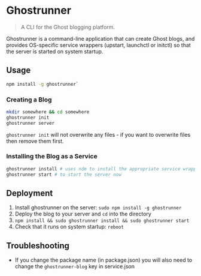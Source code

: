# Ghostrunner

> A CLI for the Ghost blogging platform.

Ghostrunner is a command-line application that can create Ghost blogs, and provides OS-specific
service wrappers (upstart, launchctl or initctl) so that the server is started on system startup.

## Usage

```sh
npm install -g ghostrunner`
```

### Creating a Blog

```sh
mkdir somewhere && cd somewhere
ghostrunner init
ghostrunner server
```

`ghostrunner init` will not overwrite any files - if you want to overwrite files then remove them first.

### Installing the Blog as a Service

```sh
ghostrunner install # uses ndm to install the appropriate service wrapper for your OS
ghostrunner start # to start the server now
```

## Deployment

1. Install ghostrunner on the server: `sudo npm install -g ghostrunner`
1. Deploy the blog to your server and `cd` into the directory
1. `npm install && sudo ghostrunner install && sudo ghostrunner start`
1. Check that it runs on system startup: `reboot`

## Troubleshooting

- If you change the package name (in package.json) you will also need to change the `ghostrunner-blog` key in service.json

